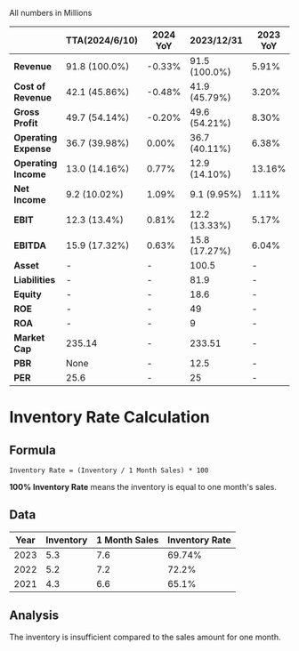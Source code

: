 All numbers in Millions




|                   | TTA(2024/6/10)          | 2024 YoY | 2023/12/31           | 2023 YoY | 2022/12/31           | 2022 YoY | 2021/12/31           |
|-------------------|---------------------|----------|----------------------|----------|----------------------|----------|----------------------|
| **Revenue**       | 91.8 (100.0%)       | -0.33%   | 91.5 (100.0%)        | 5.91%    | 86.4 (100.0%)        | 8.68%    | 79.5 (100.0%)        |
| **Cost of Revenue** | 42.1 (45.86%)       | -0.48%   | 41.9 (45.79%)        | 3.20%    | 40.6 (46.99%)        | 9.43%    | 37.1 (46.67%)        |
| **Gross Profit**  | 49.7 (54.14%)       | -0.20%   | 49.6 (54.21%)        | 8.30%    | 45.8 (53.01%)        | 8.02%    | 42.4 (53.33%)        |
| **Operating Expense** | 36.7 (39.98%)       | 0.00%    | 36.7 (40.11%)        | 6.38%    | 34.5 (39.93%)        | 10.58%   | 31.2 (39.25%)        |
| **Operating Income**  | 13.0 (14.16%)       | 0.77%    | 12.9 (14.10%)        | 13.16%   | 11.4 (13.19%)        | 1.79%    | 11.2 (14.09%)        |
| **Net Income**    | 9.2 (10.02%)        | 1.09%    | 9.1 (9.95%)          | 1.11%    | 9.0 (10.42%)         | 18.42%   | 7.6 (9.56%)          |
| **EBIT**          | 12.3 (13.4%)        | 0.81%    | 12.2 (13.33%)        | 5.17%    | 11.6 (13.43%)        | -0.85%   | 11.7 (14.72%)        |
| **EBITDA**        | 15.9 (17.32%)       | 0.63%    | 15.8 (17.27%)        | 6.04%    | 14.9 (17.25%)        | 0.00%    | 14.9 (18.74%)        |
| **Asset**         | -               | -        | 100.5                  | -        | 92.2                 | -        | 92.4                 |
| **Liabilities**   | -                | -        | 81.9                | -        | 81.2                 | -        | 82.5                 |
| **Equity**        | -              | -        | 18.6                 | -        | 17.3                 | -        | 16.2                 |
| **ROE**           | -                  | -        | 49               | -        | 51.4                 | -        | 46.9                 |
| **ROA**           | -                  | -        |9                 | -        | 9.7                  | -        | 8.2                  |
| **Market Cap**    | 235.14              | -        | 233.51               | -        | 251.1                | -        | 240.18               |
| **PBR**           | None                | -        | 12.5                 | -        | 14.5                 | -        | 14.0                 |
| **PER**           | 25.6                | -        | 25                  | -        | 28                  | -        | 31                  |



# Inventory Rate Calculation

## Formula
```
Inventory Rate = (Inventory / 1 Month Sales) * 100
```

**100% Inventory Rate** means the inventory is equal to one month's sales.

## Data

| Year   | Inventory | 1 Month Sales | Inventory Rate |
|--------|-----------|---------------|----------------|
| 2023   | 5.3       | 7.6           | 69.74%         |
| 2022   | 5.2       | 7.2           | 72.2%          |
| 2021   | 4.3       | 6.6           | 65.1%          |

## Analysis
The inventory is insufficient compared to the sales amount for one month.
